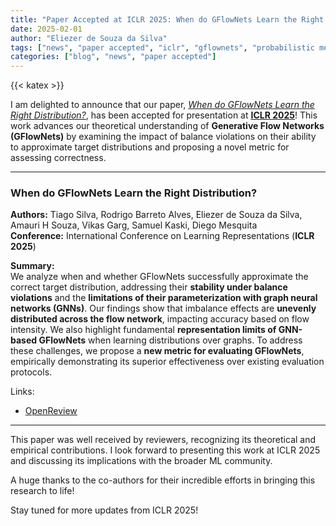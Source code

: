 ```yaml
---
title: "Paper Accepted at ICLR 2025: When do GFlowNets Learn the Right Distribution?"
date: 2025-02-01
author: "Eliezer de Souza da Silva"
tags: ["news", "paper accepted", "iclr", "gflownets", "probabilistic methods", "sampling"]
categories: ["blog", "news", "paper accepted"]
---
```

{{< katex >}}

I am delighted to announce that our paper, *[When do GFlowNets Learn the Right Distribution?](https://openreview.net/forum?id=9GsgCUJtic)*, has been accepted for presentation at **[ICLR 2025](https://iclr.cc)**! This work advances our theoretical understanding of **Generative Flow Networks (GFlowNets)** by examining the impact of balance violations on their ability to approximate target distributions and proposing a novel metric for assessing correctness.

---

### **When do GFlowNets Learn the Right Distribution?**  
**Authors:** Tiago Silva, Rodrigo Barreto Alves, Eliezer de Souza da Silva, Amauri H Souza, Vikas Garg, Samuel Kaski, Diego Mesquita  
**Conference:** International Conference on Learning Representations (**ICLR 2025**)  

**Summary:**  
We analyze when and whether GFlowNets successfully approximate the correct target distribution, addressing their **stability under balance violations** and the **limitations of their parameterization with graph neural networks (GNNs)**. Our findings show that imbalance effects are **unevenly distributed across the flow network**, impacting accuracy based on flow intensity. We also highlight fundamental **representation limits of GNN-based GFlowNets** when learning distributions over graphs. To address these challenges, we propose a **new metric for evaluating GFlowNets**, empirically demonstrating its superior effectiveness over existing evaluation protocols.

Links:
- [OpenReview](https://openreview.net/forum?id=9GsgCUJtic)

---

This paper was well received by reviewers, recognizing its theoretical and empirical contributions. I look forward to presenting this work at ICLR 2025 and discussing its implications with the broader ML community. 

A huge thanks to the co-authors for their incredible efforts in bringing this research to life!

Stay tuned for more updates from ICLR 2025!
